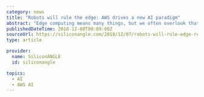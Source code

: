 ```yaml
---
category: news
title: "Robots will rule the edge: AWS drives a new AI paradigm"
abstract: "Edge computing means many things, but we often overlook that robotics is at the heart of it all. Autonomous edge robots are fundamental to pretty much everybody’s vision of what the future holds in store. At Amazon Web Services Inc.’s recent re:Invent ..."
publishedDateTime: 2018-12-08T00:09:00Z
sourceUrl: https://siliconangle.com/2018/12/07/robots-will-rule-edge-reinvent-aws-drives-new-ai-paradigm/
type: article

provider:
  name: SiliconANGLE
  id: siliconangle

topics:
  - AI
  - AWS AI
---
```

